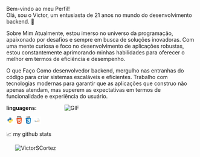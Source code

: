Bem-vindo ao meu Perfil!</br>
Olá, sou o Victor, um entusiasta de 21 anos no mundo do desenvolvimento backend. 🚀

Sobre Mim
Atualmente, estou imerso no universo da programação, apaixonado por desafios e sempre em busca de soluções inovadoras. Com uma mente curiosa e foco no desenvolvimento de aplicações robustas, estou constantemente aprimorando minhas habilidades para oferecer o melhor em termos de eficiência e desempenho.

O que Faço
Como desenvolvedor backend, mergulho nas entranhas do código para criar sistemas escaláveis e eficientes. Trabalho com tecnologias modernas para garantir que as aplicações que construo não apenas atendam, mas superem as expectativas em termos de funcionalidade e experiência do usuário.

  <img align="right" alt="GIF" src=https://github.com/VictorSCortez/VictorSCortez/assets/151647997/57deb166-547c-46a8-a803-cecd87e50e45 width="350" height="500" />
  
**linguagens:**  

<code><img height="20" src="https://raw.githubusercontent.com/github/explore/80688e429a7d4ef2fca1e82350fe8e3517d3494d/topics/python/python.png"></code>
<code><img height="20" src=https://raw.githubusercontent.com/github/explore/80688e429a7d4ef2fca1e82350fe8e3517d3494d/topics/html/html.png></code>
<code><img height="20" src=https://raw.githubusercontent.com/github/explore/80688e429a7d4ef2fca1e82350fe8e3517d3494d/topics/css/css.png></code>
<code><img height="20" src="https://raw.githubusercontent.com/github/explore/80688e429a7d4ef2fca1e82350fe8e3517d3494d/topics/mysql/mysql.png"></code>


<!--Por hoje é isso pessoal-->
 
📈 my github stats

<p align="center"> <img src="https://github-readme-stats.vercel.app/api?username=VictorSCortez&show_icons=true&theme=gotham" alt="VictorSCortez" />
